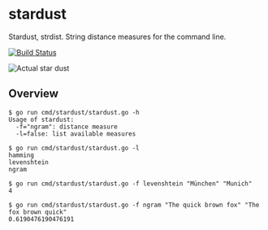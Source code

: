 stardust
========



Stardust, strdist. String distance measures for the command line.

[![Build Status](http://img.shields.io/travis/miku/stardust.svg?style=flat)](https://travis-ci.org/miku/stardust)

![Actual star dust](http://www.jpl.nasa.gov/images/herschel/20120110/pia15254-640.jpg)

Overview
--------

    $ go run cmd/stardust/stardust.go -h
    Usage of stardust:
      -f="ngram": distance measure
      -l=false: list available measures

    $ go run cmd/stardust/stardust.go -l
    hamming
    levenshtein
    ngram

    $ go run cmd/stardust/stardust.go -f levenshtein "München" "Munich"
    4

    $ go run cmd/stardust/stardust.go -f ngram "The quick brown fox" "The fox brown quick"
    0.6190476190476191
